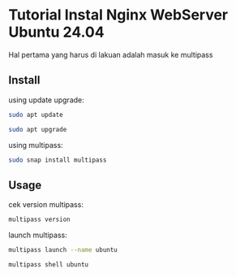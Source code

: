 # Tutorial Instal Nginx WebServer Ubuntu 24.04

Hal pertama yang harus di lakuan adalah masuk ke multipass

## Install

using update upgrade:

```bash
sudo apt update
```
```bash
sudo apt upgrade
```

using multipass:

```bash
sudo snap install multipass
```

## Usage

cek version multipass:

```bash
multipass version
```

launch multipass:
```bash
multipass launch --name ubuntu
```
```bash
multipass shell ubuntu
```

